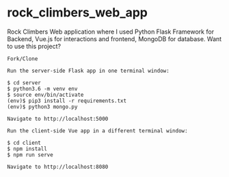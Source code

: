 # rock_climbers_web_app
Rock Climbers Web application where I used Python Flask Framework for Backend, Vue.js for interactions and frontend, MongoDB for database.
Want to use this project?

    Fork/Clone

    Run the server-side Flask app in one terminal window:

    $ cd server 
    $ python3.6 -m venv env 
    $ source env/bin/activate 
    (env)$ pip3 install -r requirements.txt 
    (env)$ python3 mongo.py

    Navigate to http://localhost:5000

    Run the client-side Vue app in a different terminal window:

    $ cd client 
    $ npm install 
    $ npm run serve

    Navigate to http://localhost:8080
